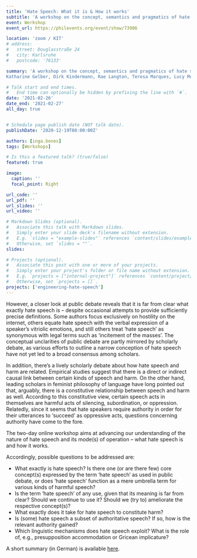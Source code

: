```yaml
---
title: 'Hate Speech: What it is & How it works'
subtitle: 'A workshop on the concept, semantics and pragmatics of hate speech'
event: Workshop
event_url: https://philevents.org/event/show/73986

location: 'zoom / KIT'
# address:
#   street: Douglasstraße 24
#   city: Karlsruhe
#   postcode: '76133'

summary: 'A workshop on the concept, semantics and pragmatics of hate speech. Speakers: {{% mention "inga.bones" %}}, Alexander Brown, 
Katharine Gelber, Dirk Kindermann, Rae Langton, Teresa Marques, Lucy McDonald, Mari Mikkola,  Mihaela Popa-Wyatt, Stefan Rinner.'

# Talk start and end times.
#   End time can optionally be hidden by prefixing the line with `#`.
date: '2021-02-26'
date_end: '2021-02-27'
all_day: true


# Schedule page publish date (NOT talk date).
publishDate: '2020-12-19T08:00:00Z'

authors: [inga.bones]
tags: [Workshops]

# Is this a featured talk? (true/false)
featured: true

image:
  caption: ''
  focal_point: Right

url_code: ''
url_pdf: ''
url_slides: ''
url_video: ''

# Markdown Slides (optional).
#   Associate this talk with Markdown slides.
#   Simply enter your slide deck's filename without extension.
#   E.g. `slides = "example-slides"` references `content/slides/example-slides.md`.
#   Otherwise, set `slides = ""`.
slides:

# Projects (optional).
#   Associate this post with one or more of your projects.
#   Simply enter your project's folder or file name without extension.
#   E.g. `projects = ["internal-project"]` references `content/project/deep-learning/index.md`.
#   Otherwise, set `projects = []`.
projects: ['engineering-hate-speech']
---
```


However, a closer look at public debate reveals that it is far from clear what exactly hate speech is – despite occasional attempts to provide sufficiently precise definitions. Some authors focus exclusively on hostility on the internet, others equate hate speech with the verbal expression of a speaker’s vitriolic emotions, and still others treat ‘hate speech’ as synonymous with legal terms such as ‘incitement of the masses’. The conceptual unclarities of public debate are partly mirrored by scholarly debate, as various efforts to outline a narrow conception of hate speech have not yet led to a broad consensus among scholars.

In addition, there’s a lively scholarly debate about how hate speech and harm are related. Empirical studies suggest that there is a direct or indirect causal link between certain kinds of speech and harm. On the other hand, leading scholars in feminist philosophy of language have long pointed out that, arguably, there is a constitutive relationship between speech and harm as well. According to this constitutive view, certain speech acts in themselves are harmful acts of silencing, subordination, or oppression. Relatedly, since it seems that hate speakers require authority in order for their utterances to ‘succeed’ as oppressive acts, questions concerning authority have come to the fore.

The two-day online workshop aims at advancing our understanding of the nature of hate speech and its mode(s) of operation – what hate speech is and how it works.

Accordingly, possible questions to be addressed are:

- What exactly is hate speech? Is there one (or are there few) core concept(s) expressed by the term ‘hate speech’ as used in public debate, or does ‘hate speech’ function as a mere umbrella term for various kinds of harmful speech?
- Is the term ‘hate speech’ of any use, given that its meaning is far from clear? Should we continue to use it? Should we (try to) ameliorate the respective concept(s)?
- What exactly does it take for hate speech to constitute harm?
- Is (some) hate speech a subset of authoritative speech? If so, how is the relevant authority gained?
- Which linguistic mechanisms does hate speech exploit? What is the role of, e.g., presupposition accommodation or Gricean implicature?

A short summary (in German) is available [here](https://www.itz.kit.edu/586.php).
